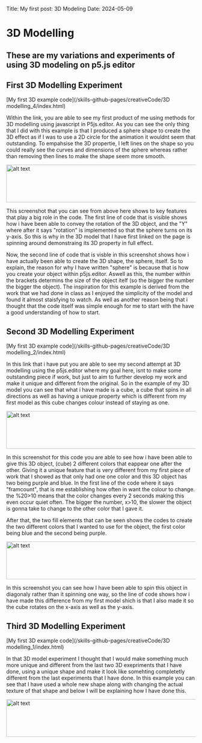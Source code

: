 Title: My first post: 3D Modeling
Date: 2024-05-09

# 3D Modelling
## These are my variations and experiments of using 3D modeling on p5.js editor


## First 3D Modelling Experiment

[My first 3D example code](/skills-github-pages/creativeCode/3D modelling_4/index.html)

Within the link, you are able to see my first product of me using methods for 3D modelling using javascript in P5js.editor. As you can see the only thing that I did with this example is that I produced a sphere shape to create the 3D effect as if I was to use a 2D circle for the animation it wouldnt seem that outstanding. To empahsise the 3D propertie, I left lines on the shape so you could really see the curves and dimensions of the sphere whereas rather than removing then lines to make the shape seem more smooth.

<img src="/skills-github-pages/Images/Screenshot 2024-05-16 at 11.53.22.png" alt="alt text" width="600" height="100">

This screenshot that you can see from above here shows to key features that play a big role in the code. The first line of code that is visible shows how i have been able to convey the rotation of the 3D object, and the "Y" where after it says "rotation" is implemented so that the sphere turns on its y-axis. So this is why in the 3D model that I have first linked on the page is spinning around demonstraing its 3D property in full effect.

Now, the second line of code that is visble in this screenshot shows how i have actually been able to create the 3D shape, the sphere, itself. So to explain, the reason for why I have written "sphere" is because that is how you create your object within p5js.editor. Aswell as this, the number within the brackets determins the size of the object itelf (so the bigger the number the bigger the object). The inspiration for this example is derived from the work that we had done in class as I enjoyed the simplicity of the model and found it almost staisfying to watch. As well as another reason being that i thought that the code itself was simple enough for me to start with the have a good understanding of how to start. 

## Second 3D Modelling Experiment


[My first 3D example code](/skills-github-pages/creativeCode/3D modelling_2/index.html)

In this link that i have put you are able to see my second attempt at 3D modelling using the p5js.editor where my goal here, isnt to make some outstanding piece if work, but just to aim to further develop my work and make it unique and different from the original. So in the example of my 3D model you can see that what i have made is a cube, a cube that spins in all directions as well as having a unique property which is different from my first model as this cube changes colour instead of staying as one. 

<img src="/skills-github-pages/Images/Screenshot 2024-05-20 at 14.22.28.png" alt="alt text" width="600" height="100">

In this screenshot for this code you are able to see how i have been able to give this 3D object, (cube) 2 different colors that eappear one after the other. Giving it a unique feature that is very different from my first piece of work that I showed as that only had one one color and this 3D object has two being purple and blue. In the first line of the code where it says "framcount", that is me establishing how often in want the colour to change. the %20>10 means that the color changes every 2 seconds making this even occur quiet often. The bigger the number, x>10, the slower the object is gonna take to change to the other color that I gave it.

After that, the two fill elements that can be seen shows the codes to create the two different colors that I wanted to use for the object, the first color being blue and the second being purple.

<img src="/skills-github-pages/Images/Screenshot 2024-05-20 at 14.38.50.png" alt="alt text" width="600" height="100">

In this screenshot you can see how I have been able to spin this object in diagonaly rather than it spinning one way, so the line of code shows how i have made this difference from my first model shich is that I also made it so the cube rotates on the x-axis as well as the y-axis.

## Third 3D Modelling Experiment

[My first 3D example code](/skills-github-pages/creativeCode/3D modelling_1/index.html)

In that 3D model experiment I thought that I would make something much more unique and different from the last two 3D exepriments that I have done, using a unique shape and make it look like somehting completetly different from the last experiments that I have done. In this example you can see that I have used a whole new shape along with changing the actual texture of that shape and below I will be explaining how I have done this.

<img src="/skills-github-pages/Images/Screenshot 2024-05-20 at 15.12.21.png" alt="alt text" width="600" height="100">







